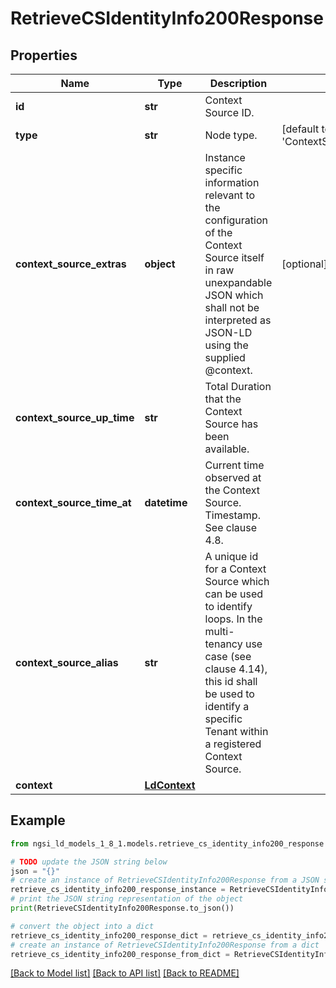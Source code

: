 # RetrieveCSIdentityInfo200Response


## Properties

Name | Type | Description | Notes
------------ | ------------- | ------------- | -------------
**id** | **str** | Context Source ID.  | 
**type** | **str** | Node type.  | [default to 'ContextSourceIdentity']
**context_source_extras** | **object** | Instance specific information relevant to the configuration  of the Context Source itself in raw unexpandable JSON which  shall not be interpreted as JSON-LD using the supplied @context.  | [optional] 
**context_source_up_time** | **str** | Total Duration that the Context Source has been available.  | 
**context_source_time_at** | **datetime** | Current time observed at the Context Source. Timestamp. See clause 4.8.  | 
**context_source_alias** | **str** | A unique id for a Context Source which can be used to identify loops.  In the multi-tenancy use case (see clause 4.14), this id shall be  used to identify a specific Tenant within a registered Context Source.  | 
**context** | [**LdContext**](LdContext.md) |  | 

## Example

```python
from ngsi_ld_models_1_8_1.models.retrieve_cs_identity_info200_response import RetrieveCSIdentityInfo200Response

# TODO update the JSON string below
json = "{}"
# create an instance of RetrieveCSIdentityInfo200Response from a JSON string
retrieve_cs_identity_info200_response_instance = RetrieveCSIdentityInfo200Response.from_json(json)
# print the JSON string representation of the object
print(RetrieveCSIdentityInfo200Response.to_json())

# convert the object into a dict
retrieve_cs_identity_info200_response_dict = retrieve_cs_identity_info200_response_instance.to_dict()
# create an instance of RetrieveCSIdentityInfo200Response from a dict
retrieve_cs_identity_info200_response_from_dict = RetrieveCSIdentityInfo200Response.from_dict(retrieve_cs_identity_info200_response_dict)
```
[[Back to Model list]](../README.md#documentation-for-models) [[Back to API list]](../README.md#documentation-for-api-endpoints) [[Back to README]](../README.md)


